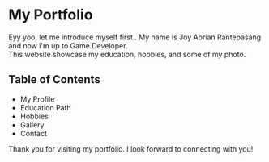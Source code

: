 # My Portfolio

Eyy yoo, let me introduce myself first.. My name is Joy Abrian Rantepasang and now i'm up to Game Developer. <br>
This website showcase my education, hobbies, and some of my photo.

## Table of Contents
- My Profile
- Education Path
- Hobbies
- Gallery
- Contact

Thank you for visiting my portfolio. I look forward to connecting with you!
